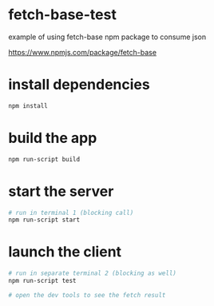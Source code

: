 # fetch-base-test
example of using fetch-base npm package to consume json

https://www.npmjs.com/package/fetch-base

# install dependencies
```bash
npm install
```

# build the app
```bash
npm run-script build
```

# start the server
```bash
# run in terminal 1 (blocking call)
npm run-script start
```

# launch the client
```bash
# run in separate terminal 2 (blocking as well)
npm run-script test

# open the dev tools to see the fetch result
```